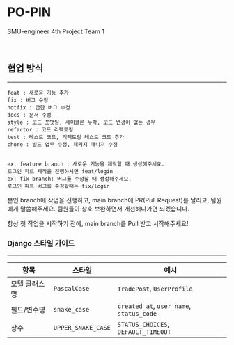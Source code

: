 # PO-PIN
<p>SMU-engineer 4th Project Team 1</p>
<br>

## 협업 방식
***

    feat : 새로운 기능 추가
    fix : 버그 수정
    hotfix : 급한 버그 수정
    docs : 문서 수정
    style : 코드 포맷팅, 세미콜론 누락, 코드 변경이 없는 경우
    refactor : 코드 리펙토링
    test : 테스트 코드, 리펙토링 테스트 코드 추가
    chore : 빌드 업무 수정, 패키지 매니저 수정


    ex: feature branch : 새로운 기능을 제작할 때 생성해주세요. 
    로그인 파트 제작을 진행하시면 feat/login
    ex: fix branch: 버그를 수정할 때 생성해주세요. 
    로그인 파트 버그를 수정할때는 fix/login


본인 branch에 작업을 진행하고, main branch에 PR(Pull Request)를 날리고, 팀원에게 말씀해주세요. 팀원들이 상호 보완하면서 개선해나가면 되겠습니다.


항상 첫 작업을 시작하기 전에, main branch를 Pull 받고 시작해주세요!


### Django 스타일 가이드
***

| 항목           | 스타일                    | 예시                                      |
|----------------|---------------------------|-------------------------------------------|
| 모델 클래스명  | `PascalCase`              | `TradePost`, `UserProfile`                |
| 필드/변수명     | `snake_case`              | `created_at`, `user_name`, `status_code`  |
| 상수           | `UPPER_SNAKE_CASE`        | `STATUS_CHOICES`, `DEFAULT_TIMEOUT`       |


